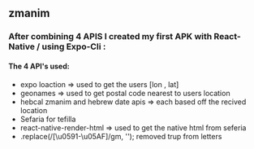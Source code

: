 ## zmanim
### After combining 4 APIS I created my first APK with React-Native / using Expo-Cli :
#### The 4 API's used:
* expo loaction => used to get the users [lon , lat]
* geonames => used to get postal code nearest to users location 
* hebcal zmanim and hebrew date apis => each based off the recived location
* Sefaria for tefilla
* react-native-render-html => used to get the native html from seferia 
* .replace(/[\u0591-\u05AF]/gm, ''); removed trup from letters

